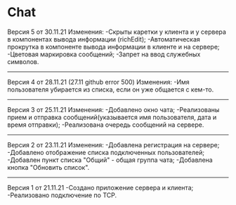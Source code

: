 # Chat
Версия 5 от 30.11.21
Изменения:
-Скрыты каретки у клиента и у сервера в компонентах вывода информации (richEdit);
-Автоматическая прокрутка в компоненте вывода информации в клиенте и на сервере;
-Цветовая маркировка сообщений;
-Запрет на ввод служебных символов.
____
Версия 4 от 28.11.21 (27.11 github error 500)
Изменения:
-Имя пользователя убирается из списка, если он уже общается с кем-то.
____
Версия 3 от 25.11.21
Изменения:
-Добавлено окно чата;
-Реализованы прием и отправка сообщений(указывается имя пользователя, дата и время отправки);
-Реализована очередь сообщений на сервере.
____
Версия 2 от 23.11.21
Изменения: 
-Добавлена регистрация на сервере;
-Добавлено отображение списка подключенных пользователей;
-Добавлен пункт списка "Общий" - общая группа чата;
-Добавлена кнопка "Обновить список".
____
Версия 1 от 21.11.21
-Создано приложение сервера и клиента;
-Реализовано подключение по TCP.
